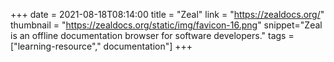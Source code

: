 +++
date = 2021-08-18T08:14:00
title = "Zeal"
link = "https://zealdocs.org/"
thumbnail = "https://zealdocs.org/static/img/favicon-16.png"
snippet="Zeal is an offline documentation browser for software developers."
tags = ["learning-resource"," documentation"]
+++
